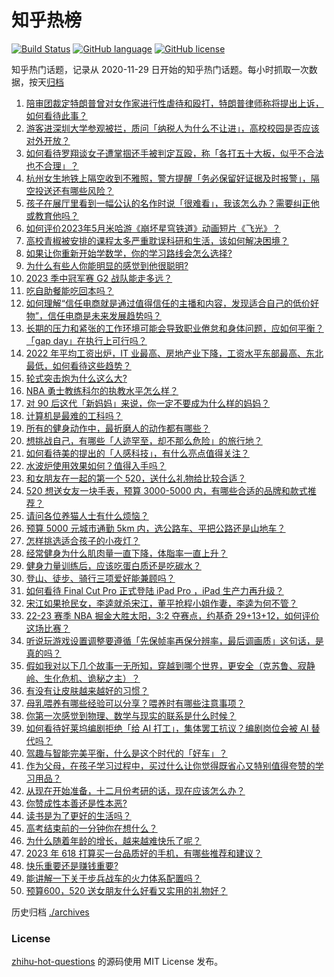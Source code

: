 # 知乎热榜
[![Build Status](https://github.com/ToWeLong/zhihu-hot-questions/workflows/CI/badge.svg)](https://github.com/ToWeLong/zhihu-hot-questions/actions)
[![GitHub language](https://img.shields.io/badge/language-golang-orange.svg)](https://golang.org/)
[![GitHub license](https://img.shields.io/github/license/ToWeLong/zhihu-hot-questions)](https://github.com/ToWeLong/zhihu-hot-questions/blob/main/LICENSE)

知乎热门话题，记录从 2020-11-29 日开始的知乎热门话题。每小时抓取一次数据，按天[归档](./archives)

<!-- BEGIN -->

1. [陪审团裁定特朗普曾对女作家进行性虐待和殴打，特朗普律师称将提出上诉，如何看待此事？](https://www.zhihu.com/question/600094131)
1. [游客进深圳大学参观被拦，质问「纳税人为什么不让进」，高校校园是否应该对外开放？](https://www.zhihu.com/question/599787027)
1. [如何看待罗翔谈女子遭掌掴还手被判定互殴，称「各打五十大板，似乎不合法也不合理」？](https://www.zhihu.com/question/600112504)
1. [杭州女生地铁上隔空收到不雅照，警方提醒「务必保留好证据及时报警」，隔空投送还有哪些风险？](https://www.zhihu.com/question/600095444)
1. [孩子在展厅里看到一幅公认的名作时说「很难看」，我该怎么办？需要纠正他或教育他吗？](https://www.zhihu.com/question/598442126)
1. [如何评价2023年5月米哈游《崩坏星穹铁道》动画短片《飞光》？](https://www.zhihu.com/question/600131431)
1. [高校青椒被安排的课程太多严重耽误科研和生活，该如何解决困境？](https://www.zhihu.com/question/599579547)
1. [如果让你重新开始学数学，你的学习路线会怎么选择?](https://www.zhihu.com/question/598963323)
1. [为什么有些人你能明显的感觉到他很聪明?](https://www.zhihu.com/question/599116345)
1. [2023 季中冠军赛 G2 战队能走多远？](https://www.zhihu.com/question/600058571)
1. [吃自助餐能吃回本吗？](https://www.zhihu.com/question/599610325)
1. [如何理解“信任电商就是通过值得信任的主播和内容，发现适合自己的低价好物”，信任电商是未来发展趋势吗？](https://www.zhihu.com/question/600128265)
1. [长期的压力和紧张的工作环境可能会导致职业倦怠和身体问题，应如何平衡？「gap day」在执行上可行吗？](https://www.zhihu.com/question/600119712)
1. [2022 年平均工资出炉，IT 业最高、房地产业下降，工资水平东部最高、东北最低，如何看待这些趋势？](https://www.zhihu.com/question/600037885)
1. [轮式突击炮为什么这么大?](https://www.zhihu.com/question/599896200)
1. [NBA 勇士教练科尔的执教水平怎么样？](https://www.zhihu.com/question/572642988)
1. [对 90 后这代「新妈妈」来说，你一定不要成为什么样的妈妈？](https://www.zhihu.com/question/599929628)
1. [计算机是最难的工科吗？](https://www.zhihu.com/question/593585695)
1. [所有的健身动作中，最折磨人的动作都有哪些？](https://www.zhihu.com/question/599261156)
1. [想挑战自己，有哪些「人迹罕至，却不那么危险」的旅行地？](https://www.zhihu.com/question/599400281)
1. [如何看待美的提出的「人感科技」，有什么亮点值得关注？](https://www.zhihu.com/question/600123010)
1. [水波炉使用效果如何？值得入手吗？](https://www.zhihu.com/question/22853442)
1. [和女朋友在一起的第一个 520，送什么礼物给比较合适？](https://www.zhihu.com/question/599196432)
1. [520 想送女友一块手表，预算 3000-5000 内，有哪些合适的品牌和款式推荐？](https://www.zhihu.com/question/599194527)
1. [请问各位养猫人士有什么烦恼？](https://www.zhihu.com/question/599571846)
1. [预算 5000 元城市通勤 5km 内，选公路车、平把公路还是山地车？](https://www.zhihu.com/question/591716646)
1. [怎样挑选适合孩子的小夜灯？](https://www.zhihu.com/question/591485742)
1. [经常健身为什么肌肉量一直下降，体脂率一直上升？](https://www.zhihu.com/question/599304367)
1. [健身力量训练后，应该吃蛋白质还是吃碳水？](https://www.zhihu.com/question/594689805)
1. [登山、徒步、骑行三项爱好能兼顾吗？](https://www.zhihu.com/question/599329630)
1. [如何看待 Final Cut Pro 正式登陆 iPad Pro ​​​，iPad 生产力再升级？](https://www.zhihu.com/question/600044273)
1. [宋江如果抢民女，李逵就杀宋江，董平抢程小姐作妻，李逵为何不管？](https://www.zhihu.com/question/599888719)
1. [22-23 赛季 NBA 掘金大胜太阳，3:2 夺赛点，约基奇 29+13+12，如何评价这场比赛？](https://www.zhihu.com/question/600106225)
1. [听说玩游戏设置调整要遵循「先保帧率再保分辨率，最后调画质」这句话，是真的吗？](https://www.zhihu.com/question/599358325)
1. [假如我对以下几个故事一无所知，穿越到哪个世界，更安全（克苏鲁、寂静岭、生化危机、诡秘之主）？](https://www.zhihu.com/question/599552411)
1. [有没有让皮肤越来越好的习惯？](https://www.zhihu.com/question/595868450)
1. [母乳喂养有哪些经验可以分享？喂养时有哪些注意事项？](https://www.zhihu.com/question/530280043)
1. [你第一次感觉到物理、数学与现实的联系是什么时候？](https://www.zhihu.com/question/523920854)
1. [如何看待好莱坞编剧拒绝「给 AI 打工」，集体罢工抗议？编剧岗位会被 AI 替代吗？](https://www.zhihu.com/question/599893667)
1. [驾趣与智能完美平衡，什么是这个时代的「好车」？](https://www.zhihu.com/question/599974396)
1. [作为父母，在孩子学习过程中，买过什么让你觉得既省心又特别值得夸赞的学习用品？](https://www.zhihu.com/question/597095142)
1. [从现在开始准备，十二月份考研的话，现在应该怎么办？](https://www.zhihu.com/question/588486150)
1. [你赞成性本善还是性本恶?](https://www.zhihu.com/question/598508061)
1. [读书是为了更好的生活吗？](https://www.zhihu.com/question/600095203)
1. [高考结束前的一分钟你在想什么？](https://www.zhihu.com/question/600004845)
1. [为什么随着年龄的增长，越来越难快乐了呢？](https://www.zhihu.com/question/599284134)
1. [2023 年 618 打算买一台品质好的手机，有哪些推荐和建议？](https://www.zhihu.com/question/597409874)
1. [快乐重要还是赚钱重要?](https://www.zhihu.com/question/599915428)
1. [能讲解一下关于步兵战车的火力体系配置吗？](https://www.zhihu.com/question/446661625)
1. [预算600，520 送女朋友什么好看又实用的礼物好？](https://www.zhihu.com/question/599916380)

<!-- END -->

历史归档 [./archives](./archives)


### License
[zhihu-hot-questions](https://github.com/towelong/zhihu-hot-questions) 的源码使用 MIT License 发布。